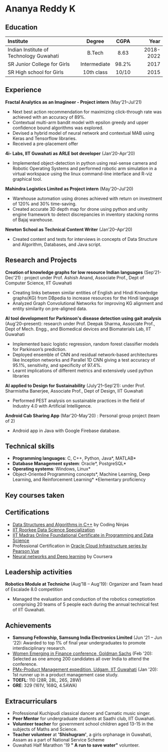 # Ananya Reddy K

## Education
| Institute                               | Degree      | CGPA       | Year       |
| :---                                    |    :----:   |   :----:   |  ---:      |
| Indian Institute of Technology Guwahati |    B.Tech   |       8.63 |  2018-2022 |
| SR Junior College for Girls             | Intermediate| 98.2%      |  2017      |
| SR High school for Girls                | 10th class  | 10/10      |  2015      |

## Experience
**Fractal Analytics as an Imagineer - Project intern** (May‘21–Jul‘21)
- Next best action recommendation for maximizing click-through rate was achieved with an accuracy of 89%.
- Contextual multi-arm bandit model with epsilon greedy and upper confidence bound algorithms was explored.
- Devised a hybrid model of neural network and contextual MAB using Keras and Tensorflow libraries.
- Received a pre-placement offer

**4i- Labs, IIT Guwahati as ARLE bot developer** (Jan’20-Apr’20)						
- Implemented object-detection in python using real-sense camera and Robotic Operating Systems and performed robotic arm simulation in a virtual workspace using the linux command-line interface and R-viz graphical tool.

**Mahindra Logistics Limited as	Project intern** (May’20–Jul‘20)
- Warehouse automation using drones achieved with return on investment of 120% and 30% time-saving.
- Created accurate 3D depth map for drone using python and unity engine framework to detect discrepancies in inventory stacking norms of Bajaj warehouse. 
	
**Newton School as Technical Content Writer** (Jan’20–Apr‘20)  										
-	Created content and tests for interviews in concepts of Data Structure and Algorithm, Databases, and Java script.

## Research and Projects
**Creation of knowledge graphs for low resource Indian languages** (Sep’21-Dec'21) : project under Prof. Ashish Anand, Associate Prof., Dept of Computer Science, IIT Guwahati 
- Creating links between similar entities of English and Hindi Knowledge graphs(KG) from DBpedia to increase resources for the Hindi language 
- Analyzed Graph Convolutional Networks for improving KG alignment and entity similarity on pre-aligned data.

**AI tool development for Parkinson's disease detection using gait analysis** (Aug’20–present): research under Prof. Deepak Sharma, Associate Prof., Dept of Mech. Engg., and Biomedical devices and Biomaterials Lab, IIT Guwahati
- Implemented basic logistic regression, random forest classifier models for Parkinson’s prediction. 
- Deployed ensemble of CNN and residual network-based architectures like Inception networks and Parallel 1D CNN giving a test accuracy of 95.1%, sensitivity, and specificity of 97.4%.
- Learnt implications of different metrics and extensively used python libraries

**AI applied to Design for Sustainability** (July‘21–Sep’21): under Prof. Sharmistha Banerjee, Associate Prof., Dept of Design, IIT Guwahati
- Performed PEST analysis on sustainable practices in the field of Industry 4.0 with Artificial Intelligence.

**Android Cab Sharing App** (Mar’20-May’20) : Personal group project (team of 2)                                                                                                 
- Android app in Java with Google Firebase database.

## Technical skills
- **Programming languages**: C, C++, Python, Java*, MATLAB*
- **Database Management system**: Oracle*, PostgreSQL*
- **Operating systems**: Windows, Linux*
- Object-Oriented Programming concepts*, Machine Learning, Deep Learning, and Reinforcement Learning* 
*Elementary proficiency

## Key courses taken

## Certifications
- [Data Structures and Algorithms in C++](https://drive.google.com/drive/folders/1hRqmYp3_1M2s_rORn2gfy075tSuk9-cR?usp=sharing) by Coding Ninjas
- [IIT Roorkee Data Science Specialization](https://drive.google.com/drive/folders/1dRj76AWo4wVhXvK84sEAW8aZLMczdVch?usp=sharing)
- [IIT Madras Online Foundational Certificate in Programming and Data Science](https://drive.google.com/file/d/1UpLS-lyNAuSBeWPVOWDYjXNeFlNhNF5M/view?usp=sharing)
- Professional Certification in [Oracle Cloud Infrastructure series by Pearson Vue](https://drive.google.com/drive/folders/1wJCSUPYCyVeGNxK5_DheY0URHxneOM5a?usp=sharing) 
- [Neural networks and Deep learning](https://drive.google.com/file/d/1ctPIvBXUCCv9J3BuPMYaTD4-O87al6V2/view?usp=sharing) by Coursera

## Leadership activities
**Robotics Module at Techniche** (Aug’18 – Aug’19): Organizer and Team head of Escalade 8.0 competition                                         
- Managed the evaluation and conduction of the robotics comeptiotion comprising 20 teams of 5 people each during the annual technical fest of IIT Guwahati.

## Achievements
- **Samsung Fellowship, Samsung India Electronics Limited** (Jun ’21 – Jun ‘22):  Awarded to top 1% of final year undergraduates to promote interdisciplinary research.
- [Women Emerging in Finance conference, Goldman Sachs](https://drive.google.com/drive/folders/1coM5_XLOf8PoGSvoU4cdbTvA5aF-ipym) (Feb '20): Selected as one among 200 candidates all over India to attend the conference.
- [PMx-Product Management expedition, Udgam, IIT Guwahati](https://drive.google.com/file/d/1IrD-eGIq9sNwOTNYZ4uwxzdtwFV5rYq4/view) (Jan '20): 1st runner up in a product management case study.
- **TOEFL**: 110 (28R, 28L, 26S, 28W) 
- **GRE**: 329 (161V, 168Q, 4.5AWA)

## Extracurriculars
- Professional Kuchipudi classical dancer and Carnatic music singer.
- **Peer Mentor** for undergraduate students at Saathi club, IIT Guwahati.
- **Volunteer teacher** for government school children aged 13-15 in the subjects of Maths and Science.
- **Teacher volunteer** at **'Shishugram'**, a girls orphanage in Guwahati, Assam as a part of National Service Scheme
- Guwahati Half Marathon '19 **" A run to save water"** volunteer.



